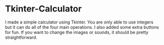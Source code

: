 # Tkinter-Calculator
I made a simple calculator using Tkinter. You are only able to use integers but it can do all of the four main operations. I also added some extra buttons for fun. If you want to change the images or sounds, it should be pretty straightforward.
